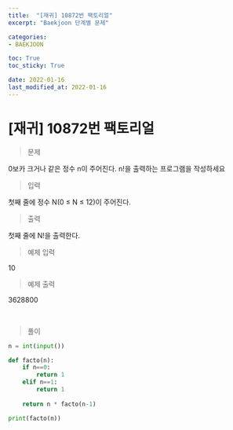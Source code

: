 ```yaml
---
title:  "[재귀] 10872번 팩토리얼"
excerpt: "Baekjoon 단계별 문제"

categories:
- BAEKJOON

toc: True
toc_sticky: True

date: 2022-01-16
last_modified_at: 2022-01-16
---
```


# [재귀] 10872번 팩토리얼

> 문제

0보카 크거나 같은 정수 n이 주어진다. n!을 출력하는 프로그램을 작성하세요

> 입력

첫째 줄에 정수 N(0 ≤ N ≤ 12)이 주어진다.

> 출력

첫째 줄에 N!을 출력한다.

> 예제 입력

10

> 예제 출력

3628800

<br>

> 풀이

```python
n = int(input())

def facto(n):
    if n==0:
        return 1
    elif n==1:
        return 1
    
    return n * facto(n-1)

print(facto(n))
```
